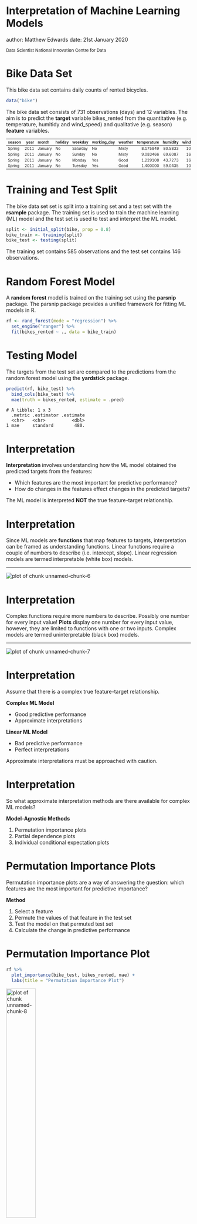 Interpretation of Machine Learning Models
========================================================
author: Matthew Edwards
date: 21st January 2020

<small> 
Data Scientist   
National Innovation Centre for Data   
</small>



Bike Data Set
========================================================

This bike data set contains daily counts of rented bicycles.


```r
data("bike")
```

The bike data set consists of 731 observations (days) and 12 variables. The aim is to predict the **target** variable bikes_rented from the quantitative (e.g. temperature, humitidy and wind_speed) and qualitative (e.g. season) **feature** variables.

<table class="table" style="font-size: 10px; margin-left: auto; margin-right: auto;">
 <thead>
  <tr>
   <th style="text-align:left;"> season </th>
   <th style="text-align:right;"> year </th>
   <th style="text-align:left;"> month </th>
   <th style="text-align:left;"> holiday </th>
   <th style="text-align:left;"> weekday </th>
   <th style="text-align:left;"> working_day </th>
   <th style="text-align:left;"> weather </th>
   <th style="text-align:right;"> temperature </th>
   <th style="text-align:right;"> humidity </th>
   <th style="text-align:right;"> wind_speed </th>
   <th style="text-align:right;"> bikes_rented </th>
   <th style="text-align:right;"> days_since_2011 </th>
  </tr>
 </thead>
<tbody>
  <tr>
   <td style="text-align:left;"> Spring </td>
   <td style="text-align:right;"> 2011 </td>
   <td style="text-align:left;"> January </td>
   <td style="text-align:left;"> No </td>
   <td style="text-align:left;"> Saturday </td>
   <td style="text-align:left;"> No </td>
   <td style="text-align:left;"> Misty </td>
   <td style="text-align:right;"> 8.175849 </td>
   <td style="text-align:right;"> 80.5833 </td>
   <td style="text-align:right;"> 10.74988 </td>
   <td style="text-align:right;color: white !important;background-color: grey !important;"> 985 </td>
   <td style="text-align:right;"> 0 </td>
  </tr>
  <tr>
   <td style="text-align:left;"> Spring </td>
   <td style="text-align:right;"> 2011 </td>
   <td style="text-align:left;"> January </td>
   <td style="text-align:left;"> No </td>
   <td style="text-align:left;"> Sunday </td>
   <td style="text-align:left;"> No </td>
   <td style="text-align:left;"> Misty </td>
   <td style="text-align:right;"> 9.083466 </td>
   <td style="text-align:right;"> 69.6087 </td>
   <td style="text-align:right;"> 16.65211 </td>
   <td style="text-align:right;color: white !important;background-color: grey !important;"> 801 </td>
   <td style="text-align:right;"> 1 </td>
  </tr>
  <tr>
   <td style="text-align:left;"> Spring </td>
   <td style="text-align:right;"> 2011 </td>
   <td style="text-align:left;"> January </td>
   <td style="text-align:left;"> No </td>
   <td style="text-align:left;"> Monday </td>
   <td style="text-align:left;"> Yes </td>
   <td style="text-align:left;"> Good </td>
   <td style="text-align:right;"> 1.229108 </td>
   <td style="text-align:right;"> 43.7273 </td>
   <td style="text-align:right;"> 16.63670 </td>
   <td style="text-align:right;color: white !important;background-color: grey !important;"> 1349 </td>
   <td style="text-align:right;"> 2 </td>
  </tr>
  <tr>
   <td style="text-align:left;"> Spring </td>
   <td style="text-align:right;"> 2011 </td>
   <td style="text-align:left;"> January </td>
   <td style="text-align:left;"> No </td>
   <td style="text-align:left;"> Tuesday </td>
   <td style="text-align:left;"> Yes </td>
   <td style="text-align:left;"> Good </td>
   <td style="text-align:right;"> 1.400000 </td>
   <td style="text-align:right;"> 59.0435 </td>
   <td style="text-align:right;"> 10.73983 </td>
   <td style="text-align:right;color: white !important;background-color: grey !important;"> 1562 </td>
   <td style="text-align:right;"> 3 </td>
  </tr>
</tbody>
</table>

Training and Test Split
========================================================

The bike data set set is split into a training set and a test set with the **rsample** package. The training set is used to train the machine learning (ML) model and the test set is used to test and interpret the ML model.


```r
split <- initial_split(bike, prop = 0.8)
bike_train <- training(split)
bike_test <- testing(split)
```

The training set contains 585 observations and the test set contains 146 observations.

Random Forest Model
========================================================

A **random forest** model is trained on the training set using the **parsnip** package. The parsnip package provides a unified framework for fitting ML models in R.


```r
rf <- rand_forest(mode = "regression") %>%
  set_engine("ranger") %>%
  fit(bikes_rented ~ ., data = bike_train)
```

Testing Model
========================================================

The targets from the test set are compared to the predictions from the random forest model using the **yardstick** package. 


```r
predict(rf, bike_test) %>%
  bind_cols(bike_test) %>%
  mae(truth = bikes_rented, estimate = .pred)
```

```
# A tibble: 1 x 3
  .metric .estimator .estimate
  <chr>   <chr>          <dbl>
1 mae     standard        480.
```

Interpretation
========================================================

**Interpretation** involves understanding how the ML model obtained the predicted targets from the features:

- Which features are the most important for predictive performance?
- How do changes in the features effect changes in the predicted targets?

The ML model is interpreted **NOT** the true feature-target relationship.

Interpretation
========================================================

Since ML models are **functions** that map features to targets, interpretation can be framed as understanding functions. Linear functions require a couple of numbers to describe (i.e. intercept, slope). Linear regression models are termed interpretable (white box) models.

***

![plot of chunk unnamed-chunk-6](interpret-figure/unnamed-chunk-6-1.png)

Interpretation
========================================================

Complex functions require more numbers to describe. Possibly one number for every input value! **Plots** display one number for every input value, however, they are limited to functions with one or two inputs. Complex models are termed uninterpretable (black box) models.

***

![plot of chunk unnamed-chunk-7](interpret-figure/unnamed-chunk-7-1.png)

Interpretation
========================================================

Assume that there is a complex true feature-target relationship. 

**Complex ML Model**

- Good predictive performance
- Approximate interpretations
 
**Linear ML Model**

- Bad predictive performance
- Perfect interpretations

Approximate interpretations must be approached with caution.

Interpretation
========================================================

So what approximate interpretation methods are there available for complex ML models?

**Model-Agnostic Methods**

1. Permutation importance plots
2. Partial dependence plots
3. Individual conditional expectation plots

Permutation Importance Plots
========================================================

Permutation importance plots are a way of answering the question: which features are the most important for predictive importance?

**Method**

1. Select a feature
2. Permute the values of that feature in the test set
3. Test the model on that permuted test set
4. Calculate the change in predictive performance

Permutation Importance Plot
========================================================


```r
rf %>%
  plot_importance(bike_test, bikes_rented, mae) +
  labs(title = "Permutation Importance Plot")
```

<img src="interpret-figure/unnamed-chunk-8-1.png" title="plot of chunk unnamed-chunk-8" alt="plot of chunk unnamed-chunk-8" width="40%" />

Permutation Importance Plot
========================================================

**Advantages**

- Cross-model comparable
- Accounts for feature interactions
- Does not require re-training

***

**Disadvantages**

- Sensitive to the permutation
- Computational expensive

Partial Dependence Plot
========================================================

Partial dependence plots are a way of answering the question: how do changes in the features effect changes in the predicted targets?

**Method**

1. Select a feature
2. Select a value $x$ for that feature
3. Replace the values of that feature in the test set with $x$
4. Predict targets $\hat{y}_1,\dots,\hat{y}_n$
5. Average predicted targets $\bar{y}$
6. Plot ($x,\bar{y}$) for a range of $x$

Partial Dependence Plot (qualitative)
========================================================


```r
rf %>%
  plot_dependence(bike_test, temperature) +
  labs(title = "Partial Dependence Plot") +
  labs(x = "Temperature")
```

<img src="interpret-figure/unnamed-chunk-10-1.png" title="plot of chunk unnamed-chunk-10" alt="plot of chunk unnamed-chunk-10" width="33%" /><img src="interpret-figure/unnamed-chunk-10-2.png" title="plot of chunk unnamed-chunk-10" alt="plot of chunk unnamed-chunk-10" width="33%" /><img src="interpret-figure/unnamed-chunk-10-3.png" title="plot of chunk unnamed-chunk-10" alt="plot of chunk unnamed-chunk-10" width="33%" />

Partial Dependence Plot (quantitative)
========================================================


```r
rf %>%
  plot_dependence(bike_test, season) +
  labs(title = "Partial Dependence Plot") +
  labs(x = "Season")
```

<img src="interpret-figure/unnamed-chunk-11-1.png" title="plot of chunk unnamed-chunk-11" alt="plot of chunk unnamed-chunk-11" width="40%" />

Partial Dependence Plot
========================================================

**Advantages**

- Very intuitive
- Rug plot inticates reliability

***

**Disadvantages**

- Maximum of two features
- Assumption of independence
- Some heterogeneous effects are hidden

Individual Conditional Expectation Plot
========================================================

Individual conditional expectation plots are also a way of answer the question: how do changes in the features effect changes in the predicted targets?

**Method**

1. Select a feature
2. Select a value $x$ for that feature
3. Replace the values of that feature in the test set with $x$
4. Predict targets $\hat{y}_1,\dots,\hat{y}_n$
5. Plot $(x,\hat{y}_1),\dots,(x,\hat{y}_n)$ for a range of $x$

Individual Conditional Expectation Plot
========================================================


```r
rf %>%
  plot_dependence(bike_test, days_since_2011,
    examples = TRUE,
    center = TRUE
  ) +
  labs(title = "Partial Dependence Plot") +
  labs("Days Since 2011")
```

<img src="interpret-figure/unnamed-chunk-13-1.png" title="plot of chunk unnamed-chunk-13" alt="plot of chunk unnamed-chunk-13" width="33%" /><img src="interpret-figure/unnamed-chunk-13-2.png" title="plot of chunk unnamed-chunk-13" alt="plot of chunk unnamed-chunk-13" width="33%" /><img src="interpret-figure/unnamed-chunk-13-3.png" title="plot of chunk unnamed-chunk-13" alt="plot of chunk unnamed-chunk-13" width="33%" />

Individual Conditional Expectation Plot
========================================================

**Advantages**

- Very intuitive
- Rug plot inticates reliability
- No assumption of independence
- Some heterogeneous effects are revealed
- Include partial independence plot

***

**Disadvantages**

- Maximum of one feature

Conclusion
========================================================

- Interpretation involves understanding ML models
- Complex ML models can only be interpreted approximately
- Model-agnostic methods provide these interpretations
- Interpretations are not of the true feature-target relationship

**Presentation:** https://mt-edwards.github.io/interpret

**Package:** https://github.com/mt-edwards/xrayspecs

<small>
**Interpretable Machine Learning**   
A Guide for Making Black Box Models Explainable.   
Christoph Molnar   
</small>
